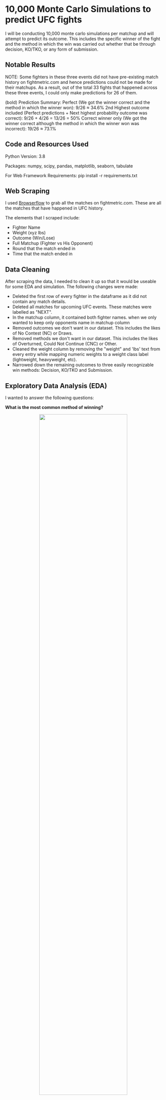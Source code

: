 # 10,000 Monte Carlo Simulations to predict UFC fights

I will be conducting 10,000 monte carlo simulations per matchup and will attempt to predict its outcome. This includes the specific winner of the fight and the method in which the win was carried out whether that be through decision, KO/TKO, or any form of submission. 

## Notable Results

NOTE: Some fighters in these three events did not have pre-existing match history on fightmetric.com and hence predictions could not be made for their matchups. As a result, out of the total 33 fights that happened across these three events, I could only make predictions for 26 of them. 

(bold) Prediction Summary: 
Perfect (We got the winner correct and the method in which the winner won): 9/26 ≈ 34.6%
2nd Highest outcome included (Perfect predictions + Next highest probability outcome was correct): 9/26 + 4/26 = 13/26 = 50%
Correct winner only (We got the winner correct although the method in which the winner won was incorrect): 19/26 ≈ 73.1%

## Code and Resources Used
Python Version: 3.8

Packages: numpy, scipy, pandas, matplotlib, seaborn, tabulate

For Web Framework Requirements: pip install -r requirements.txt

## Web Scraping

I used [Browserflow](https://browserflow.app/) to grab all the matches on fightmetric.com. These are all the matches that have happened in UFC history. 

The elements that I scraped include: 

* Fighter Name
* Weight (xyz lbs) 
* Outcome (Win/Lose)
* Full Matchup (Fighter vs His Opponent)
* Round that the match ended in
* Time that the match ended in

## Data Cleaning
After scraping the data, I needed to clean it up so that it would be useable for some EDA and simulation. The following changes were made:

* Deleted the first row of every fighter in the dataframe as it did not contain any match details. 
* Deleted all matches for upcoming UFC events. These matches were labelled as "NEXT". 
* In the matchup column, it contained both fighter names. when we only wanted to keep only opponents name in matchup column
* Removed outcomes we don't want in our dataset. This includes the likes of No Contest (NC) or Draws.
* Removed methods we don't want in our dataset. This includes the likes of Overturned, Could Not Continue (CNC) or Other.
* Cleaned the weight column by removing the "weight" and 'lbs' text from every entry while mapping numeric weights to a weight class label (lightweight, heavyweight, etc). 
* Narrowed down the remaining outcomes to three easily recognizable win methods: Decision, KO/TKO and Submission. 

## Exploratory Data Analysis (EDA)

I wanted to answer the following questions: 

**What is the most common method of winning?** 
<p align="center">
<img src="https://github.com/charlez1998/Monte-Carlo-Projects/assets/37009618/55e7bc2a-d8ec-47c6-8e64-08b25f731dc5" width=75% height=75%>
</p>

**For fighters that win through KO/Submission what round does it typically occur in?**

  <tr>
    <td align="left"><img src="https://github.com/charlez1998/Monte-Carlo-Projects/assets/37009618/e333f291-ef12-4df0-a474-2128d8ec1992" width=48% height=48%></td>
    <td align="right"><img src="https://github.com/charlez1998/Monte-Carlo-Projects/assets/37009618/e0a9fec6-df85-4f16-8445-890638481938" width=48% height=48%></td>
  </tr>
  
**Is there any discrepancy in the way fighters win across different weight classes?**
<p align="center">
<img src="https://github.com/charlez1998/Monte-Carlo-Projects/assets/37009618/d0996566-48a5-4942-b764-1d16a8eb9c26" width=75% height=75%>
</p>

Here is a tabulated version of the stacked bar plot above: 

<p></p>

<table align="center">
  <tr>
    <th></th>
    <th>Decision</th>
    <th>KO/TKO</th>
    <th>Submission</th>
  </tr>
  <tr>
    <td>Strawweight</td>
    <td>61.87%</td>
    <td>15.33%</td>
    <td>22.80%</td>
  </tr>
  <tr>
    <td>Flyweight</td>
    <td>55.87%</td>
    <td>21.13%</td>
    <td>22.99%</td>
  </tr>
  <tr>
    <td>Bantamweight</td>
    <td>53.20%</td>
    <td>27.17%</td>
    <td>19.62%</td>
  </tr>
  <tr>
    <td>Featherweight</td>
    <td>50.85%</td>
    <td>28.35%</td>
    <td>20.80%</td>
  </tr>
  <tr>
    <td>Lightweight</td>
    <td>46.17%</td>
    <td>29.13%</td>
    <td>24.70%</td>
  </tr>
  <tr>
    <td>Welterweight</td>
    <td>44.91%</td>
    <td>33.39%</td>
    <td>21.70%</td>
  </tr>
  <tr>
    <td>Middleweight</td>
    <td>36.60%</td>
    <td>39.79%</td>
    <td>23.60%</td>
  </tr>
  <tr>
    <td>Light Heavyweight</td>
    <td>33.15%</td>
    <td>46.24%</td>
    <td>20.61%</td>
  </tr>
  <tr>
    <td>Heavyweight</td>
    <td>25.21%</td>
    <td>52.24%</td>
    <td>22.55%</td>
  </tr>
</table>

<p></p>

Notice how the frequency of matches that end by a decision decreases while the frequency of matches that end with a knockout/tko increases as the weight class gets heavier.

# Monte Carlo Simulation

Please refer to the notebook "UFC MC Sim Results" to view the specific simulation results across the three events: UFC Fight Night: Pavlovich vs Blaydes, UFC Fight Night: Song vs Simón and UFC 288: Sterling vs Cejudo
